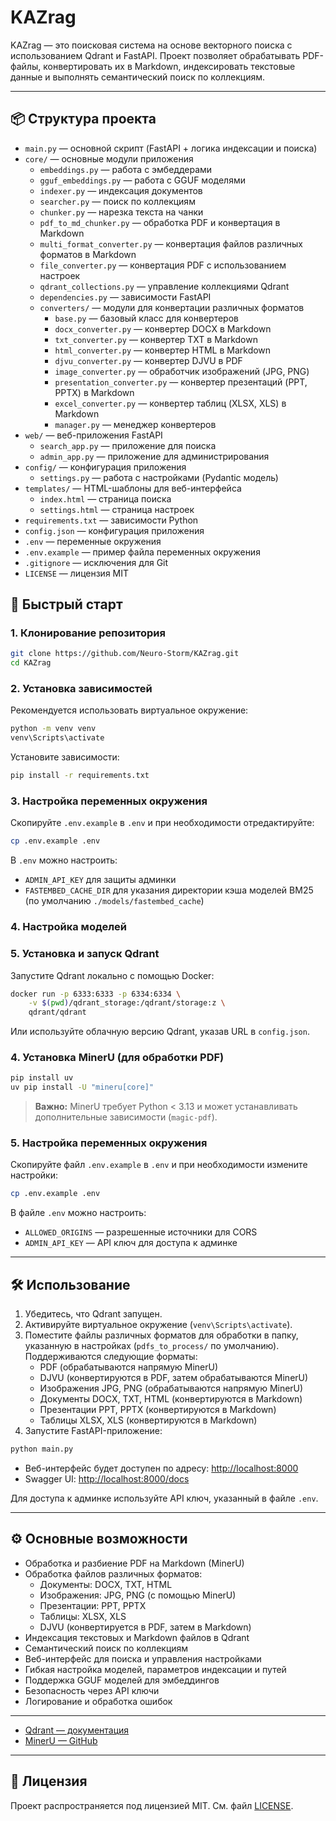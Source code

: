 # KAZrag

KAZrag — это поисковая система на основе векторного поиска с использованием Qdrant и FastAPI. Проект позволяет обрабатывать PDF-файлы, конвертировать их в Markdown, индексировать текстовые данные и выполнять семантический поиск по коллекциям.

---

## 📦 Структура проекта

- `main.py` — основной скрипт (FastAPI + логика индексации и поиска)
- `core/` — основные модули приложения
  - `embeddings.py` — работа с эмбеддерами
  - `gguf_embeddings.py` — работа с GGUF моделями
  - `indexer.py` — индексация документов
  - `searcher.py` — поиск по коллекциям
  - `chunker.py` — нарезка текста на чанки
  - `pdf_to_md_chunker.py` — обработка PDF и конвертация в Markdown
  - `multi_format_converter.py` — конвертация файлов различных форматов в Markdown
  - `file_converter.py` — конвертация PDF с использованием настроек
  - `qdrant_collections.py` — управление коллекциями Qdrant
  - `dependencies.py` — зависимости FastAPI
  - `converters/` — модули для конвертации различных форматов
    - `base.py` — базовый класс для конвертеров
    - `docx_converter.py` — конвертер DOCX в Markdown
    - `txt_converter.py` — конвертер TXT в Markdown
    - `html_converter.py` — конвертер HTML в Markdown
    - `djvu_converter.py` — конвертер DJVU в PDF
    - `image_converter.py` — обработчик изображений (JPG, PNG)
    - `presentation_converter.py` — конвертер презентаций (PPT, PPTX) в Markdown
    - `excel_converter.py` — конвертер таблиц (XLSX, XLS) в Markdown
    - `manager.py` — менеджер конвертеров
- `web/` — веб-приложения FastAPI
  - `search_app.py` — приложение для поиска
  - `admin_app.py` — приложение для администрирования
- `config/` — конфигурация приложения
  - `settings.py` — работа с настройками (Pydantic модель)
- `templates/` — HTML-шаблоны для веб-интерфейса
  - `index.html` — страница поиска
  - `settings.html` — страница настроек
- `requirements.txt` — зависимости Python
- `config.json` — конфигурация приложения
- `.env` — переменные окружения
- `.env.example` — пример файла переменных окружения
- `.gitignore` — исключения для Git
- `LICENSE` — лицензия MIT

## 🚀 Быстрый старт

### 1. Клонирование репозитория

```bash
git clone https://github.com/Neuro-Storm/KAZrag.git
cd KAZrag
```

### 2. Установка зависимостей

Рекомендуется использовать виртуальное окружение:

```bash
python -m venv venv
venv\Scripts\activate
```

Установите зависимости:

```bash
pip install -r requirements.txt
```

### 3. Настройка переменных окружения

Скопируйте `.env.example` в `.env` и при необходимости отредактируйте:

```bash
cp .env.example .env
```

В `.env` можно настроить:
- `ADMIN_API_KEY` для защиты админки
- `FASTEMBED_CACHE_DIR` для указания директории кэша моделей BM25 (по умолчанию `./models/fastembed_cache`)

### 4. Настройка моделей

### 5. Установка и запуск Qdrant

Запустите Qdrant локально с помощью Docker:

```bash
docker run -p 6333:6333 -p 6334:6334 \
    -v $(pwd)/qdrant_storage:/qdrant/storage:z \
    qdrant/qdrant
```

Или используйте облачную версию Qdrant, указав URL в `config.json`.

### 4. Установка MinerU (для обработки PDF)

```bash
pip install uv
uv pip install -U "mineru[core]"
```

> **Важно:** MinerU требует Python < 3.13 и может устанавливать дополнительные зависимости (`magic-pdf`).

### 5. Настройка переменных окружения

Скопируйте файл `.env.example` в `.env` и при необходимости измените настройки:

```bash
cp .env.example .env
```

В файле `.env` можно настроить:
- `ALLOWED_ORIGINS` — разрешенные источники для CORS
- `ADMIN_API_KEY` — API ключ для доступа к админке

---

## 🛠️ Использование

1. Убедитесь, что Qdrant запущен.
2. Активируйте виртуальное окружение (`venv\Scripts\activate`).
3. Поместите файлы различных форматов для обработки в папку, указанную в настройках (`pdfs_to_process/` по умолчанию). Поддерживаются следующие форматы:
   - PDF (обрабатываются напрямую MinerU)
   - DJVU (конвертируются в PDF, затем обрабатываются MinerU)
   - Изображения JPG, PNG (обрабатываются напрямую MinerU)
   - Документы DOCX, TXT, HTML (конвертируются в Markdown)
   - Презентации PPT, PPTX (конвертируются в Markdown)
   - Таблицы XLSX, XLS (конвертируются в Markdown)
4. Запустите FastAPI-приложение:

```bash
python main.py
```

- Веб-интерфейс будет доступен по адресу: [http://localhost:8000](http://localhost:8000)
- Swagger UI: [http://localhost:8000/docs](http://localhost:8000/docs)

Для доступа к админке используйте API ключ, указанный в файле `.env`.

---

## ⚙️ Основные возможности

- Обработка и разбиение PDF на Markdown (MinerU)
- Обработка файлов различных форматов:
  - Документы: DOCX, TXT, HTML
  - Изображения: JPG, PNG (с помощью MinerU)
  - Презентации: PPT, PPTX
  - Таблицы: XLSX, XLS
  - DJVU (конвертируется в PDF, затем в Markdown)
- Индексация текстовых и Markdown файлов в Qdrant
- Семантический поиск по коллекциям
- Веб-интерфейс для поиска и управления настройками
- Гибкая настройка моделей, параметров индексации и путей
- Поддержка GGUF моделей для эмбеддингов
- Безопасность через API ключи
- Логирование и обработка ошибок

---



- [Qdrant — документация](https://qdrant.tech/)
- [MinerU — GitHub](https://github.com/opendatalab/MinerU)

---

## 📝 Лицензия

Проект распространяется под лицензией MIT. См. файл [LICENSE](LICENSE).
